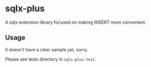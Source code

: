 # sqlx-plus

A sqlx extension library focused on making INSERT more convenient.

## Usage

It doesn't have a clear sample yet, sorry.

Please see tests directory in `sqlx-plus-test`.
